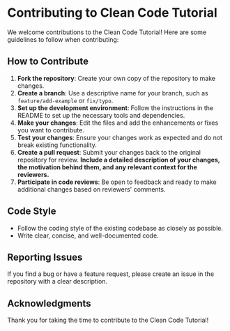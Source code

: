 # Contributing to Clean Code Tutorial

We welcome contributions to the Clean Code Tutorial! Here are some guidelines to follow when contributing:

## How to Contribute
1. **Fork the repository**: Create your own copy of the repository to make changes.
2. **Create a branch**: Use a descriptive name for your branch, such as `feature/add-example` or `fix/typo`.
3. **Set up the development environment**: Follow the instructions in the README to set up the necessary tools and dependencies.
4. **Make your changes**: Edit the files and add the enhancements or fixes you want to contribute.
5. **Test your changes**: Ensure your changes work as expected and do not break existing functionality.
6. **Create a pull request**: Submit your changes back to the original repository for review. **Include a detailed description of your changes, the motivation behind them, and any relevant context for the reviewers.**
7. **Participate in code reviews**: Be open to feedback and ready to make additional changes based on reviewers' comments.

## Code Style
- Follow the coding style of the existing codebase as closely as possible.
- Write clear, concise, and well-documented code.

## Reporting Issues
If you find a bug or have a feature request, please create an issue in the repository with a clear description.

## Acknowledgments
Thank you for taking the time to contribute to the Clean Code Tutorial!